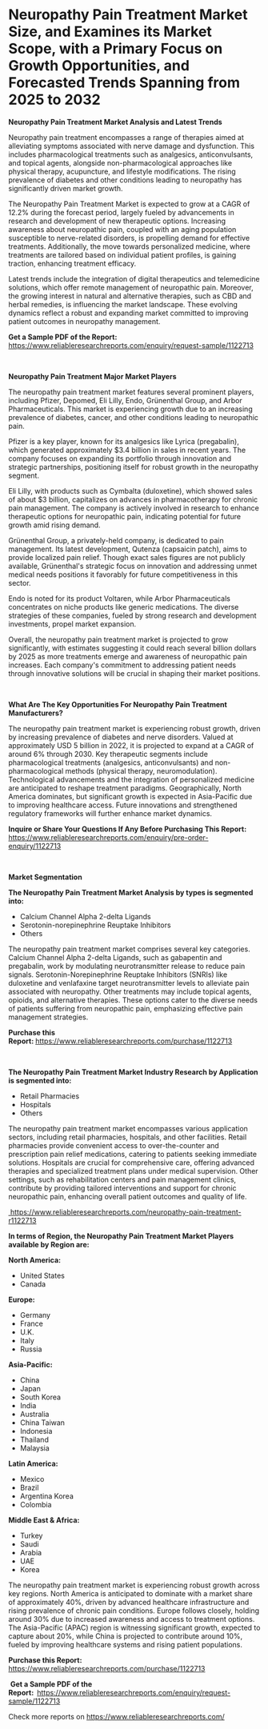 <p><h1>Neuropathy Pain Treatment Market Size, and Examines its Market Scope, with a Primary Focus on Growth Opportunities, and Forecasted Trends Spanning from 2025 to 2032</h1></p><p><strong>Neuropathy Pain Treatment Market Analysis and Latest Trends</strong></p>
<p><p>Neuropathy pain treatment encompasses a range of therapies aimed at alleviating symptoms associated with nerve damage and dysfunction. This includes pharmacological treatments such as analgesics, anticonvulsants, and topical agents, alongside non-pharmacological approaches like physical therapy, acupuncture, and lifestyle modifications. The rising prevalence of diabetes and other conditions leading to neuropathy has significantly driven market growth.</p><p>The Neuropathy Pain Treatment Market is expected to grow at a CAGR of 12.2% during the forecast period, largely fueled by advancements in research and development of new therapeutic options. Increasing awareness about neuropathic pain, coupled with an aging population susceptible to nerve-related disorders, is propelling demand for effective treatments. Additionally, the move towards personalized medicine, where treatments are tailored based on individual patient profiles, is gaining traction, enhancing treatment efficacy.</p><p>Latest trends include the integration of digital therapeutics and telemedicine solutions, which offer remote management of neuropathic pain. Moreover, the growing interest in natural and alternative therapies, such as CBD and herbal remedies, is influencing the market landscape. These evolving dynamics reflect a robust and expanding market committed to improving patient outcomes in neuropathy management.</p></p>
<p><strong>Get a Sample PDF of the Report:&nbsp;</strong> <a href="https://www.reliableresearchreports.com/enquiry/request-sample/1122713?utm_campaign=3207&utm_medium=2&utm_source=Github&utm_content=ia&utm_term=05032025&utm_id=neuropathy-pain-treatment">https://www.reliableresearchreports.com/enquiry/request-sample/1122713</a></p>
<p>&nbsp;</p>
<p><strong>Neuropathy Pain Treatment Major Market Players</strong></p>
<p><p>The neuropathy pain treatment market features several prominent players, including Pfizer, Depomed, Eli Lilly, Endo, Grünenthal Group, and Arbor Pharmaceuticals. This market is experiencing growth due to an increasing prevalence of diabetes, cancer, and other conditions leading to neuropathic pain.</p><p>Pfizer is a key player, known for its analgesics like Lyrica (pregabalin), which generated approximately $3.4 billion in sales in recent years. The company focuses on expanding its portfolio through innovation and strategic partnerships, positioning itself for robust growth in the neuropathy segment.</p><p>Eli Lilly, with products such as Cymbalta (duloxetine), which showed sales of about $3 billion, capitalizes on advances in pharmacotherapy for chronic pain management. The company is actively involved in research to enhance therapeutic options for neuropathic pain, indicating potential for future growth amid rising demand.</p><p>Grünenthal Group, a privately-held company, is dedicated to pain management. Its latest development, Qutenza (capsaicin patch), aims to provide localized pain relief. Though exact sales figures are not publicly available, Grünenthal's strategic focus on innovation and addressing unmet medical needs positions it favorably for future competitiveness in this sector.</p><p>Endo is noted for its product Voltaren, while Arbor Pharmaceuticals concentrates on niche products like generic medications. The diverse strategies of these companies, fueled by strong research and development investments, propel market expansion.</p><p>Overall, the neuropathy pain treatment market is projected to grow significantly, with estimates suggesting it could reach several billion dollars by 2025 as more treatments emerge and awareness of neuropathic pain increases. Each company's commitment to addressing patient needs through innovative solutions will be crucial in shaping their market positions.</p></p>
<p>&nbsp;</p>
<p><strong>What Are The Key Opportunities For Neuropathy Pain Treatment Manufacturers?</strong></p>
<p><p>The neuropathy pain treatment market is experiencing robust growth, driven by increasing prevalence of diabetes and nerve disorders. Valued at approximately USD 5 billion in 2022, it is projected to expand at a CAGR of around 6% through 2030. Key therapeutic segments include pharmacological treatments (analgesics, anticonvulsants) and non-pharmacological methods (physical therapy, neuromodulation). Technological advancements and the integration of personalized medicine are anticipated to reshape treatment paradigms. Geographically, North America dominates, but significant growth is expected in Asia-Pacific due to improving healthcare access. Future innovations and strengthened regulatory frameworks will further enhance market dynamics.</p></p>
<p><strong>Inquire or Share Your Questions If Any Before Purchasing This Report:</strong> <a href="https://www.reliableresearchreports.com/enquiry/pre-order-enquiry/1122713?utm_campaign=3207&utm_medium=2&utm_source=Github&utm_content=ia&utm_term=05032025&utm_id=neuropathy-pain-treatment">https://www.reliableresearchreports.com/enquiry/pre-order-enquiry/1122713</a></p>
<p>&nbsp;</p>
<p><strong>Market Segmentation</strong></p>
<p><strong>The Neuropathy Pain Treatment Market Analysis by types is segmented into:</strong></p>
<p><ul><li>Calcium Channel Alpha 2-delta Ligands</li><li>Serotonin-norepinephrine Reuptake Inhibitors</li><li>Others</li></ul></p>
<p><p>The neuropathy pain treatment market comprises several key categories. Calcium Channel Alpha 2-delta Ligands, such as gabapentin and pregabalin, work by modulating neurotransmitter release to reduce pain signals. Serotonin-Norepinephrine Reuptake Inhibitors (SNRIs) like duloxetine and venlafaxine target neurotransmitter levels to alleviate pain associated with neuropathy. Other treatments may include topical agents, opioids, and alternative therapies. These options cater to the diverse needs of patients suffering from neuropathic pain, emphasizing effective pain management strategies.</p></p>
<p><strong>Purchase this Report:&nbsp;</strong><a href="https://www.reliableresearchreports.com/purchase/1122713?utm_campaign=3207&utm_medium=2&utm_source=Github&utm_content=ia&utm_term=05032025&utm_id=neuropathy-pain-treatment">https://www.reliableresearchreports.com/purchase/1122713</a></p>
<p>&nbsp;</p>
<p><strong>The Neuropathy Pain Treatment Market Industry Research by Application is segmented into:</strong></p>
<p><ul><li>Retail Pharmacies</li><li>Hospitals</li><li>Others</li></ul></p>
<p><p>The neuropathy pain treatment market encompasses various application sectors, including retail pharmacies, hospitals, and other facilities. Retail pharmacies provide convenient access to over-the-counter and prescription pain relief medications, catering to patients seeking immediate solutions. Hospitals are crucial for comprehensive care, offering advanced therapies and specialized treatment plans under medical supervision. Other settings, such as rehabilitation centers and pain management clinics, contribute by providing tailored interventions and support for chronic neuropathic pain, enhancing overall patient outcomes and quality of life.</p></p>
<p><a href="https://www.reliableresearchreports.com/neuropathy-pain-treatment-r1122713?utm_campaign=3207&utm_medium=2&utm_source=Github&utm_content=ia&utm_term=05032025&utm_id=neuropathy-pain-treatment">&nbsp;https://www.reliableresearchreports.com/neuropathy-pain-treatment-r1122713</a></p>
<p><strong>In terms of Region, the Neuropathy Pain Treatment Market Players available by Region are:</strong></p>
<p>
    <p> <strong> North America: </strong>
        <ul>
            <li>United States</li>
            <li>Canada</li>
        </ul>
        </p> 
    <p> <strong> Europe: </strong>
        <ul>
            <li>Germany</li>
            <li>France</li>
            <li>U.K.</li>
            <li>Italy</li>
            <li>Russia</li>
        </ul>
        </p> 
    <p> <strong> Asia-Pacific: </strong>
        <ul>
            <li>China</li>
            <li>Japan</li>
            <li>South Korea</li>
            <li>India</li>
            <li>Australia</li>
            <li>China Taiwan</li>
            <li>Indonesia</li>
            <li>Thailand</li>
            <li>Malaysia</li>
        </ul>
        </p> 
    <p> <strong> Latin America: </strong>
        <ul>
            <li>Mexico</li>
            <li>Brazil</li>
            <li>Argentina Korea</li>
            <li>Colombia</li>
        </ul>
        </p> 
    <p> <strong> Middle East & Africa: </strong>
        <ul>
            <li>Turkey</li>
            <li>Saudi</li>
            <li>Arabia</li>
            <li>UAE</li>
            <li>Korea</li>
        </ul>
    </p>
    </p>
<p><p>The neuropathy pain treatment market is experiencing robust growth across key regions. North America is anticipated to dominate with a market share of approximately 40%, driven by advanced healthcare infrastructure and rising prevalence of chronic pain conditions. Europe follows closely, holding around 30% due to increased awareness and access to treatment options. The Asia-Pacific (APAC) region is witnessing significant growth, expected to capture about 20%, while China is projected to contribute around 10%, fueled by improving healthcare systems and rising patient populations.</p></p>
<p><strong>Purchase this Report: </strong><a href="https://www.reliableresearchreports.com/purchase/1122713?utm_campaign=3207&utm_medium=2&utm_source=Github&utm_content=ia&utm_term=05032025&utm_id=neuropathy-pain-treatment">https://www.reliableresearchreports.com/purchase/1122713</a></p>
<p>&nbsp;<strong>Get a Sample PDF of the Report:&nbsp;&nbsp;</strong><a href="https://www.reliableresearchreports.com/enquiry/request-sample/1122713?utm_campaign=3207&utm_medium=2&utm_source=Github&utm_content=ia&utm_term=05032025&utm_id=neuropathy-pain-treatment">https://www.reliableresearchreports.com/enquiry/request-sample/1122713</a></p>
<p><strong></strong></p>
<p>Check more reports on <a href="https://www.reliableresearchreports.com/?utm_campaign=3207&utm_medium=2&utm_source=Github&utm_content=ia&utm_term=05032025&utm_id=neuropathy-pain-treatment">https://www.reliableresearchreports.com/</a></p>